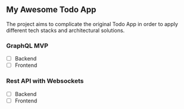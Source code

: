 ## My Awesome Todo App

The project aims to complicate the original Todo App in order to apply different tech stacks and architectural solutions.

### GraphQL MVP

- [ ] Backend
- [ ] Frontend

### Rest API with Websockets

- [ ] Backend
- [ ] Frontend
